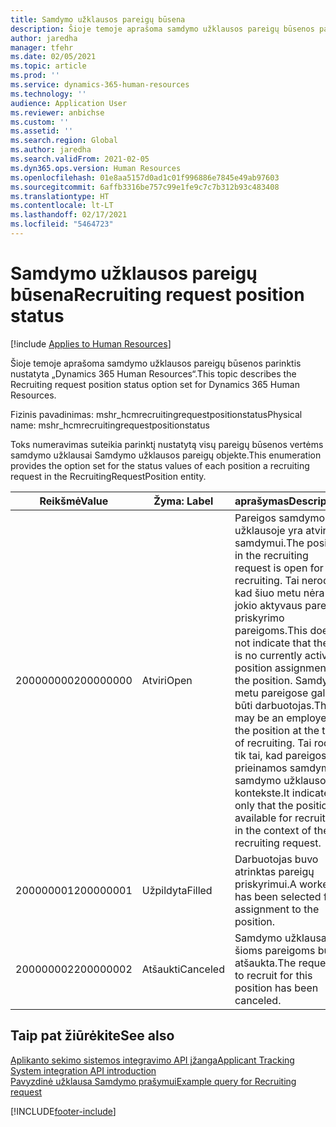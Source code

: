```yaml
---
title: Samdymo užklausos pareigų būsena
description: Šioje temoje aprašoma samdymo užklausos pareigų būsenos parinktis nustatyta „Dynamics 365 Human Resources“.
author: jaredha
manager: tfehr
ms.date: 02/05/2021
ms.topic: article
ms.prod: ''
ms.service: dynamics-365-human-resources
ms.technology: ''
audience: Application User
ms.reviewer: anbichse
ms.custom: ''
ms.assetid: ''
ms.search.region: Global
ms.author: jaredha
ms.search.validFrom: 2021-02-05
ms.dyn365.ops.version: Human Resources
ms.openlocfilehash: 01e8aa5157d0ad1c01f996886e7845e49ab97603
ms.sourcegitcommit: 6affb3316be757c99e1fe9c7c7b312b93c483408
ms.translationtype: HT
ms.contentlocale: lt-LT
ms.lasthandoff: 02/17/2021
ms.locfileid: "5464723"
---
```

# <a name="recruiting-request-position-status"></a><span data-ttu-id="4e86c-103">Samdymo užklausos pareigų būsena</span><span class="sxs-lookup"><span data-stu-id="4e86c-103">Recruiting request position status</span></span>

[!include [Applies to Human Resources](../includes/applies-to-hr.md)]

<span data-ttu-id="4e86c-104">Šioje temoje aprašoma samdymo užklausos pareigų būsenos parinktis nustatyta „Dynamics 365 Human Resources“.</span><span class="sxs-lookup"><span data-stu-id="4e86c-104">This topic describes the Recruiting request position status option set for Dynamics 365 Human Resources.</span></span>

<span data-ttu-id="4e86c-105">Fizinis pavadinimas: mshr_hcmrecruitingrequestpositionstatus</span><span class="sxs-lookup"><span data-stu-id="4e86c-105">Physical name: mshr_hcmrecruitingrequestpositionstatus</span></span>

<span data-ttu-id="4e86c-106">Toks numeravimas suteikia parinktį nustatytą visų pareigų būsenos vertėms samdymo užklausai Samdymo užklausos pareigų objekte.</span><span class="sxs-lookup"><span data-stu-id="4e86c-106">This enumeration provides the option set for the status values of each position a recruiting request in the RecruitingRequestPosition entity.</span></span>

| <span data-ttu-id="4e86c-107">Reikšmė</span><span class="sxs-lookup"><span data-stu-id="4e86c-107">Value</span></span> | <span data-ttu-id="4e86c-108">Žyma: </span><span class="sxs-lookup"><span data-stu-id="4e86c-108">Label</span></span> | <span data-ttu-id="4e86c-109">aprašymas</span><span class="sxs-lookup"><span data-stu-id="4e86c-109">Description</span></span> |
| --- | --- | --- |
| <span data-ttu-id="4e86c-110">200000000</span><span class="sxs-lookup"><span data-stu-id="4e86c-110">200000000</span></span> | <span data-ttu-id="4e86c-111">Atviri</span><span class="sxs-lookup"><span data-stu-id="4e86c-111">Open</span></span> | <span data-ttu-id="4e86c-112">Pareigos samdymo užklausoje yra atviros samdymui.</span><span class="sxs-lookup"><span data-stu-id="4e86c-112">The position in the recruiting request is open for recruiting.</span></span> <span data-ttu-id="4e86c-113">Tai nerodo, kad šiuo metu nėra jokio aktyvaus pareigų priskyrimo pareigoms.</span><span class="sxs-lookup"><span data-stu-id="4e86c-113">This does not indicate that there is no currently active position assignment for the position.</span></span> <span data-ttu-id="4e86c-114">Samdymo metu pareigose gali būti darbuotojas.</span><span class="sxs-lookup"><span data-stu-id="4e86c-114">There may be an employee in the position at the time of recruiting.</span></span> <span data-ttu-id="4e86c-115">Tai rodo tik tai, kad pareigos yra prieinamos samdymui samdymo užklausos kontekste.</span><span class="sxs-lookup"><span data-stu-id="4e86c-115">It indicates only that the position is available for recruiting in the context of the recruiting request.</span></span> |
| <span data-ttu-id="4e86c-116">200000001</span><span class="sxs-lookup"><span data-stu-id="4e86c-116">200000001</span></span> | <span data-ttu-id="4e86c-117">Užpildyta</span><span class="sxs-lookup"><span data-stu-id="4e86c-117">Filled</span></span> | <span data-ttu-id="4e86c-118">Darbuotojas buvo atrinktas pareigų priskyrimui.</span><span class="sxs-lookup"><span data-stu-id="4e86c-118">A worker has been selected for assignment to the position.</span></span> |
| <span data-ttu-id="4e86c-119">200000002</span><span class="sxs-lookup"><span data-stu-id="4e86c-119">200000002</span></span> | <span data-ttu-id="4e86c-120">Atšaukti</span><span class="sxs-lookup"><span data-stu-id="4e86c-120">Canceled</span></span> | <span data-ttu-id="4e86c-121">Samdymo užklausa šioms pareigoms buvo atšaukta.</span><span class="sxs-lookup"><span data-stu-id="4e86c-121">The request to recruit for this position has been canceled.</span></span> |

## <a name="see-also"></a><span data-ttu-id="4e86c-122">Taip pat žiūrėkite</span><span class="sxs-lookup"><span data-stu-id="4e86c-122">See also</span></span>

[<span data-ttu-id="4e86c-123">Aplikanto sekimo sistemos integravimo API įžanga</span><span class="sxs-lookup"><span data-stu-id="4e86c-123">Applicant Tracking System integration API introduction</span></span>](hr-admin-integration-ats-api-introduction.md)<br>
[<span data-ttu-id="4e86c-124">Pavyzdinė užklausa Samdymo prašymui</span><span class="sxs-lookup"><span data-stu-id="4e86c-124">Example query for Recruiting request</span></span>](hr-admin-integration-ats-api-recruiting-request-example-query.md)


[!INCLUDE[footer-include](../includes/footer-banner.md)]